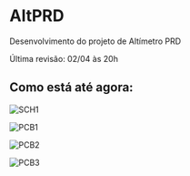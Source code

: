# AltPRD
Desenvolvimento do projeto de Altímetro PRD

Última revisão: 02/04 às 20h

## Como está até agora: 
![SCH1](AltPRD/AltPRD_v0/AltPRDv0/SCH1.png)

![PCB1](AltPRD/AltPRD_v0/AltPRDv0/PCB1.png)

![PCB2](AltPRD/AltPRD_v0/AltPRDv0/PCB2.png)

![PCB3](AltPRD/AltPRD_v0/AltPRDv0/PCB3.png)

